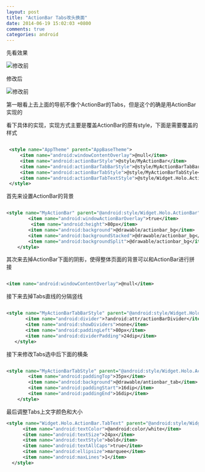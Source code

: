 ```yaml
---
layout: post
title: "ActionBar Tabs改头换面"
date: 2014-06-19 15:02:03 +0800
comments: true
categories: android
---
```

先看效果

![修改前](http://www.pffair.com/images/17.png)

修改后

![修改前](http://www.pffair.com/images/18.png)

第一眼看上去上面的导航不像个ActionBar的Tabs，但是这个的确是用ActionBar实现的
<!--more-->

看下具体的实现，实现方式主要是覆盖ActionBar的原有style，下面是需要覆盖的样式

```xml

 <style name="AppTheme" parent="AppBaseTheme">
     <item name="android:windowContentOverlay">@null</item>
     <item name="android:actionBarStyle">@style/MyActionBar</item>
     <item name="android:actionBarTabBarStyle">@style/MyActionBarTabBarStyle</item> 
     <item name="android:actionBarTabStyle">@style/MyActionBarTabStyle</item> 
     <item name="android:actionBarTabTextStyle">@style/Widget.Holo.ActionBar.TabText</item>
 </style>
```

首先来设置ActionBar的背景

```xml

<style name="MyActionBar" parent="@android:style/Widget.Holo.ActionBar">
        <item name="android:windowActionBarOverlay">true</item>
         <item name="android:height">80px</item>
        <item name="android:background">@drawable/actionbar_bg</item>
        <item name="android:backgroundStacked">@drawable/actionbar_bg</item>
        <item name="android:backgroundSplit">@drawable/actionbar_bg</item>
    </style>
```

其次来去掉ActionBar下面的阴影，使得整体页面的背景可以和ActionBar进行拼接


```xml

<item name="android:windowContentOverlay">@null</item>
```

接下来去掉Tabs直线的分隔竖线

```xml

<style name="MyActionBarTabBarStyle" parent="@android:style/Widget.Holo.ActionBar.TabBar">  
       <item name="android:divider">?android:attr/actionBarDivider</item>
       <item name="android:showDividers">none</item>
       <item name="android:paddingLeft">80px</item>
       <item name="android:dividerPadding">24dip</item>
   </style>
```

接下来修改Tabs选中后下面的横条

```xml

<style name="MyActionBarTabStyle" parent="@android:style/Widget.Holo.ActionBar.TabView">  
        <item name="android:paddingTop">35px</item>
        <item name="android:background">@drawable/antionbar_tab</item>
        <item name="android:paddingStart">16dip</item>
        <item name="android:paddingEnd">16dip</item>
    </style>
```

最后调整Tabs上文字颜色和大小

```xml
<style name="Widget.Holo.ActionBar.TabText" parent="@android:style/Widget.ActionBar.TabText">
      <item name="android:textColor">@android:color/white</item>
      <item name="android:textSize">24px</item>
      <item name="android:textStyle">bold</item>
      <item name="android:textAllCaps">true</item>
      <item name="android:ellipsize">marquee</item>
      <item name="android:maxLines">1</item>
  </style>

```

